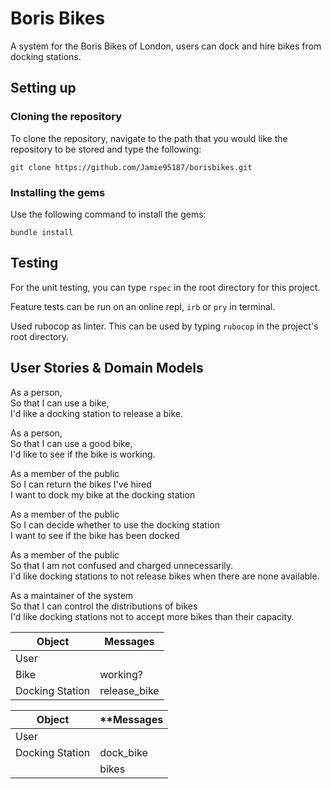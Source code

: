 # Boris Bikes

A system for the Boris Bikes of London, users can dock and hire bikes from docking stations.

## Setting up

### Cloning the repository

To clone the repository, navigate to the path that you would like the repository to be stored and type the following:

`git clone https://github.com/Jamie95187/borisbikes.git`

### Installing the gems

Use the following command to install the gems:

`bundle install`

## Testing

For the unit testing, you can type `rspec` in the root directory for this project.

Feature tests can be run on an online repl, `irb` or `pry` in terminal.

Used rubocop as linter. This can be used by typing `rubocop` in the project's root directory.

## User Stories & Domain Models

As a person,<br>
So that I can use a bike,<br>
I'd like a docking station to release a bike.

As a person,<br>
So that I can use a good bike,<br>
I'd like to see if the bike is working.

As a member of the public <br>
So I can return the bikes I've hired <br>
I want to dock my bike at the docking station

As a member of the public <br>
So I can decide whether to use the docking station <br>
I want to see if the bike has been docked

As a member of the public <br>
So that I am not confused and charged unnecessarily. <br>
I'd like docking stations to not release bikes when there are none available.

As a maintainer of the system <br>
So that I can control the distributions of bikes <br>
I'd like docking stations not to accept more bikes than their capacity.

| **Object** | **Messages** |
|--- | --- |
| User | |
| Bike | working? |
| Docking Station | release_bike |

| **Object** | **Messages |
| --- | --- |
| User | |
| Docking Station | dock_bike |
| | bikes |
